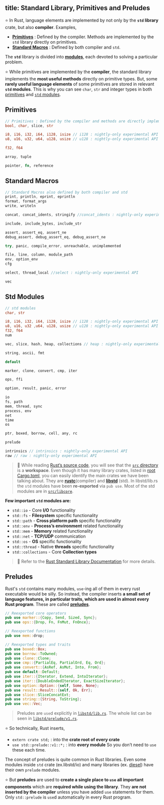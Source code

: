 title: Standard Library, Primitives and Preludes
---

⭐️ In Rust, language elements are implemented by not only by the **`std` library** crate, but also **compiler**. Examples,
- **[Primitives](https://doc.rust-lang.org/std/#primitives)** : Defined by the compiler. Methods are implemented by the `std` library directly on primitives.
- **[Standard Macros](https://doc.rust-lang.org/std/#macros)** : Defined by both compiler and `std`.

The **`std`** library is divided into **[modules](https://doc.rust-lang.org/std/#modules)**, each devoted to solving a particular problem.

⭐️ While primitives are implemented by the **compiler**, the standard library implements the **most useful methods** directly on primitive types. But, some **rarely useful language elements** of some primitives are stored in relevant **`std` modules**. This is why you can see `char`, `str` and integer types in both [primitives](https://doc.rust-lang.org/std/#primitives) and [`std` modules](https://doc.rust-lang.org/std/#modules).


## Primitives

```rust
// Primitives : Defined by the compiler and methods are directly implemented by std
bool, char, slice, str

i8, i16, i32, i64, i128, isize // i128 : nightly-only experimental API
u8, u16, u32, u64, u128, usize // u128 : nightly-only experimental API

f32, f64

array, tuple

pointer, fn, reference
```

## Standard Macros

```rust
// Standard Macros also defined by both compiler and std
print, println, eprint, eprintln
format, format_args
write, writeln

concat, concat_idents, stringify //concat_idents : nightly-only experimental API

include, include_bytes, include_str

assert, assert_eq, assert_ne
debug_assert, debug_assert_eq, debug_assert_ne

try, panic, compile_error, unreachable, unimplemented

file, line, column, module_path
env, option_env
cfg

select, thread_local //select : nightly-only experimental API

vec
```

## Std Modules

```rust
// std modules
char, str

i8, i16, i32, i64, i128, isize // i128 : nightly-only experimental API
u8, u16, u32 ,u64, u128, usize // u128 : nightly-only experimental API
f32, f64
num

vec, slice, hash, heap, collections // heap : nightly-only experimental API

string, ascii, fmt

default

marker, clone, convert, cmp, iter

ops, ffi

option, result, panic, error

io
fs, path
mem, thread, sync
process, env
net
time
os

ptr, boxed, borrow, cell, any, rc

prelude

intrinsics // intrinsics : nightly-only experimental API
raw // raw : nightly-only experimental API
```

> 🔎 While reading [Rust’s source code](https://github.com/rust-lang/rust), you will see that the [`src` directory](https://github.com/rust-lang/rust/tree/master/src) is a **workspace**.
Even though it has many library crates, listed in [root Cargo.toml](https://github.com/rust-lang/rust/blob/master/src/Cargo.toml), you can easily identify the main crates we have been talking about.
They are **[rustc](https://github.com/rust-lang/rust/tree/master/src/rustc)**(compiler) and **[libstd](https://github.com/rust-lang/rust/tree/master/src/libstd)** (std).
In libstd/lib.rs the `std` modules have been **re-exported** via `pub use`. Most of the std modules are in [`src/libcore`](https://github.com/rust-lang/rust/tree/master/src/libcore).

**Few important `std` modules are:**
- `std::io` - Core **I/O** functionality
- `std::fs` - **Filesystem** specific functionality
- `std::path` - **Cross platform path** specific functionality
- `std::env` - **Process’s environment** related functionality
- `std::mem` - **Memory** related functionality
- `std::net` - **TCP/UDP** communication
- `std::os` - **OS** specific functionality
- `std::thread` - Native **threads** specific functionality
- `std::collections` - Core **Collection types**

> 💯 Refer to the [Rust Standard Library Documentation](https://doc.rust-lang.org/std/) for more details.


## Preludes

Rust's `std` contains many modules, `use`-ing all of them in every rust executable would be silly.
So instead, the compiler inserts **a small set of language features, in particular traits, which are used in almost every Rust program**.
These are called **[preludes](https://doc.rust-lang.org/std/prelude/)**.

```rust
// Reexported core operators
pub use marker::{Copy, Send, Sized, Sync};
pub use ops::{Drop, Fn, FnMut, FnOnce};

// Reexported functions
pub use mem::drop;

// Reexported types and traits
pub use boxed::Box;
pub use borrow::ToOwned;
pub use clone::Clone;
pub use cmp::{PartialEq, PartialOrd, Eq, Ord};
pub use convert::{AsRef, AsMut, Into, From};
pub use default::Default;
pub use iter::{Iterator, Extend, IntoIterator};
pub use iter::{DoubleEndedIterator, ExactSizeIterator};
pub use option::Option::{self, Some, None};
pub use result::Result::{self, Ok, Err};
pub use slice::SliceConcatExt;
pub use string::{String, ToString};
pub use vec::Vec;
```

> Preludes are `use`d explicitly in [`libstd/lib.rs`](https://github.com/rust-lang/rust/blob/master/src/libstd/lib.rs#L353). The whole list can be seen in [`libstd/prelude/v1.rs`](https://github.com/rust-lang/rust/blob/master/src/libstd/prelude/v1.rs).

⭐️ So technically, Rust inserts,
- `extern crate std;` : into the **crate root of every crate**
- `use std::prelude::v1::*;` : into **every module**
  So you don’t need to `use` these each time.


The concept of preludes is quite common in Rust libraries. Even some modules inside `std` crate (ex.libstd/io) and many libraries (ex. [diesel](https://github.com/diesel-rs/diesel/blob/master/diesel/src/lib.rs#L151)) have their own `prelude` modules.

⭐️ But **preludes** are used to **create a single place to `use` all important components** which are **required while using the library**. They **are not inserted by the compiler** unless you have added `use` statements for them. Only `std::prelude` is `use`d automatically in every Rust program.
